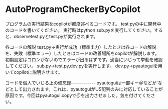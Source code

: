 # AutoProgramCheckerByCopilot
プログラムの実行結果をcopilotが都度述べるコードです。
test.pyの中に開発中のコードを書いてください。
実行時はpython sub.pyを実行してください。すると、observetest.pyとtest.pyが実行されます。

各コードの解説
test.py->実行が成功（標準出力）したときは各コードの解説を、失敗（標準エラー）したときはコードの改善場所をcopilotが解説します。初期設定はコロンがないのでエラーが出るはずです。適当にいじって挙動を確認してください。
sub.py->test.py,dev.pyを実行します。
dev.py->pyautoguiを用いてcopilotに説明させます。




コードを個人でいじる上の備忘録------------
pyautoguiは一部キー＠などが`などとして出力されます。これは、pyautoguiがUS配列のみに対応していることが原因です。今回はpyautogui.copyで＠を出力させました。気を付けてください。
